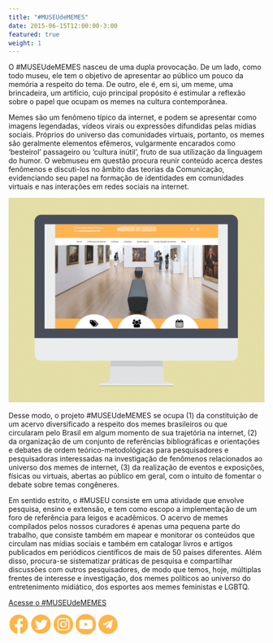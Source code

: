 ```yaml
---
title: "#MUSEUdeMEMES"
date: 2015-06-15T12:00:00-3:00
featured: true
weight: 1
---
```


O #MUSEUdeMEMES nasceu de uma dupla provocação. De um lado, como todo museu, ele tem o objetivo de apresentar ao público um pouco da memória a respeito do tema. De outro, ele é, em si, um meme, uma brincadeira, um artifício, cujo principal propósito é estimular a reflexão sobre o papel que ocupam os memes na cultura contemporânea.

Memes são um fenômeno típico da internet, e podem se apresentar como imagens legendadas, vídeos virais ou expressões difundidas pelas mídias sociais. Próprios do universo das comunidades virtuais, portanto, os memes são geralmente elementos efêmeros, vulgarmente encarados como ‘besteirol’ passageiro ou ‘cultura inútil’, fruto de sua utilização da linguagem do humor. O webmuseu em questão procura reunir conteúdo acerca destes fenômenos e discuti-los no âmbito das teorias da Comunicação, evidenciando seu papel na formação de identidades em comunidades virtuais e nas interações em redes sociais na internet.

![#MUSEUdeMEMES](/images/services/museudememes-layout.png)

Desse modo, o projeto #MUSEUdeMEMES se ocupa (1) da constituição de um acervo diversificado a respeito dos memes brasileiros ou que circularam pelo Brasil em algum momento de sua trajetória na internet, (2) da organização de um conjunto de referências bibliográficas e orientações e debates de ordem teórico-metodológicas para pesquisadores e pesquisadoras interessadas na investigação de fenômenos relacionados ao universo dos memes de internet, (3) da realização de eventos e exposições, físicas ou virtuais, abertas ao público em geral, com o intuito de fomentar o debate sobre temas congêneres.

Em sentido estrito, o #MUSEU consiste em uma atividade que envolve pesquisa, ensino e extensão, e tem como escopo a implementação de um foro de referência para leigos e acadêmicos. O acervo de memes compilados pelos nossos curadores é apenas uma pequena parte do trabalho, que consiste também em mapear e monitorar os conteúdos que circulam nas mídias sociais e também em catalogar livros e artigos publicados em periódicos científicos de mais de 50 países diferentes. Além disso, procura-se sistematizar práticas de pesquisa e compartilhar discussões com outros pesquisadores, de modo que temos, hoje, múltiplas frentes de interesse e investigação, dos memes políticos ao universo do entretenimento midiático, dos esportes aos memes feministas e LGBTQ.

<a class="button button-primary" href="http://museudememes.com.br">Acesse o #MUSEUdeMEMES</a>

<a href=""><img src="/images/social/icon-fb.png" width="40"></a> <a href=""><img src="/images/social/icon-tt.png" width="40"></a> <a href=""><img src="/images/social/icon-ig.png" width="40"></a> <a href=""><img src="/images/social/icon-yt.png" width="40"></a> <a href=""><img src="/images/social/icon-tg.png" width="40"></a>
